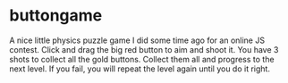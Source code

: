 # buttongame
A nice little physics puzzle game I did some time ago for an online JS contest.  Click and drag the big red button to aim and shoot it. You have 3 shots to collect all the gold buttons. Collect them all and progress to the next level. If you fail, you will repeat the level again until you do it right. 
